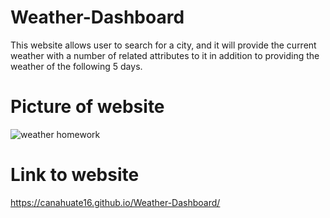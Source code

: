 # Weather-Dashboard
This website allows user to search for a city, and it will provide the current weather with a number of related attributes to it in addition to providing the weather of the following 5 days. 
# Picture of website
![weather homework](https://user-images.githubusercontent.com/15930792/95643785-6f568e80-0a7f-11eb-8ef2-c2bfdd482734.PNG)



# Link to website
https://canahuate16.github.io/Weather-Dashboard/



